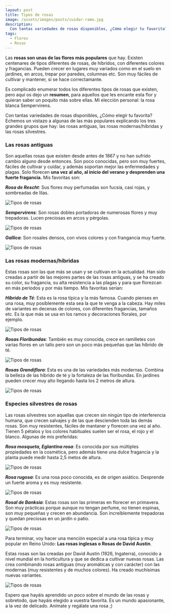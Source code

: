 ```yaml
---
layout: post
title: Tipos de rosas
image: /assets/images/posts/cuidar-ramo.jpg 
description:
  Con tantas variedades de rosas disponibles, ¿Cómo elegir tu favorita? Echemos un vistazo a algunas de las más populares explicando los tres grandes grupos que hay: las rosas antiguas, las rosas modernas/híbridas y las rosas silvestres.
tags:
  - Flores
  - Rosas
---
```


Las **rosas son unas de las flores más populares** que hay. Existen centenares de tipos diferentes de rosas, de híbridos, con diferentes colores y fragancias. Pueden crecer en lugares muy variados como en el suelo en jardines, en arcos, trepar por paredes, columnas etc. Son muy fáciles de cultivar y mantener, si se hace correctamante.

Es complicado enumerar todos los diferentes tipos de rosas que existen, pero aquí os dejo un **resumen**, para aquellos que les encante esta flor y quieran saber un poquito más sobre ellas. Mi elección personal: la rosa blanca Sempervirens.

Con tantas variedades de rosas disponibles, ¿Cómo elegir tu favorita? Echemos un vistazo a algunas de las más populares explicando los tres grandes grupos que hay: las rosas antiguas, las rosas modernas/híbridas y las rosas silvestres.


### Las rosas antiguas

Son aquellas rosas que existen desde antes de 1867 y no han sufrido cambio alguno desde entonces. Son poco conocidas, pero son muy fuertes, fáciles de cultivar y cuidar, y además soportan mejor las enfermedades y plagas. 
Solo florecen **una vez al año, al inicio del verano y desprenden una fuerte fragancia.** Mis favoritas son:

_**Rosa de Rescht**_: Sus flores muy perfumadas son fucsia, casi rojas, y sombreadas de lilas.

![Tipos de rosas](/assets/images/posts/Rosa-de-Rescht.jpg)

_**Sempervirens**_: Son rosas dobles portadoras de numerosas flores y muy trepadoras. Lucen preciosas en arcos y pérgolas.

![Tipos de rosas](/assets/images/posts/Rosa-Sempervirens.jpg)

_**Gallica**_: Son rosales densos, con vivos colores y con frangancia muy fuerte.

![Tipos de rosas](/assets/images/posts/Rosa-Gallica.jpg)

### Las rosas modernas/híbridas

Estas rosas son las que más se usan y se cultivan en la actualidad. Han sido creadas a partir de las mejores partes de las rosas antiguas, y se ha creado su color, su fragancia, su alta resistencia a las plagas y para que florezcan en más periodos y por más tiempo. Mis favoritas serían:

_**Híbrido de Té**_: Esta es la rosa típica y la más famosa. Cuando pienses en una rosa, muy posiblemente esta sea la que te venga a la cabeza. Hay miles de variantes en decenas de colores, con diferentes fragancias, tamaños etc. Es la que más se usa en los ramos y decoraciones florales, por ejemplo.

![Tipos de rosas](/assets/images/posts/significado-de-las-flores.jpg)

_**Rosas Floribundas**_: También es muy conocida, crece en ramilletes con varias flores en un tallo pero son un poco más pequeñas que las híbrido de té.

![Tipos de rosas](/assets/images/posts/Rosa-Floribunda.jpg)


_**Rosas Grandiflora**_: Esta es una de las variedades más modernas. Combina la belleza de las híbrido de té y la fortaleza de las floribundas. En jardines pueden crecer muy alto llegando hasta los 2 metros de altura.

![Tipos de rosas](/assets/images/posts/Rosa-Grandiflora.jpg)

### Especies silvestres de rosas

Las rosas silvestres son aquellas que crecen sin ningún tipo de interferencia humana, que crecen salvajes y de las que descienden toda las demás rosas. Son muy resistentes, fáciles de mantaner y florecen una vez al año. Tienen 5 pétalos y los colores habituales suelen ser el rosa, el rojo y el blanco. Algunas de mis preferidas:

_**Rosa mosqueta, Eglantina rosa**_: Es conocida por sus múltiples propiedades en la cosmética, pero además tiene una dulce fragancia y la planta puede medir hasta 2,5 metos de altura.

![Tipos de rosas](/assets/images/posts/Rosa-mosqueta.jpg)

_**Rosa rugosa**_: Es una rosa poco conocida, es de origen asiático. Desprende un fuerte aroma y es muy resistente.

![Tipos de rosas](/assets/images/posts/Rosa-rugosa.jpg)


_**Rosal de Banksia**_: Estas rosas son las primeras en florecer en primavera. Son muy prácticas porque aunque no tengan perfume, no tienen espinas, son muy pequeñas y crecen en abundancia. Son increíblemente trepadoras y quedan preciosas en un jardín o patio.

![Tipos de rosas](/assets/images/posts/Rosal-Banksia.jpg)


Para terminar, voy hacer una mención especial a una rosa típica y muy popular en Reino Unido: **Las rosas inglesas o Rosas de David Austin**.

Estas rosas son las creadas por David Austin (1926, Ingaterra), conocido a nivel mundial en la horticultura y que se dedica a cultivar nuevas rosas. Las crea combinando rosas antiguas (muy aromáticas y con carácter) con las modernas (muy resistentes y de muchos colores). Ha creado muchísimas nuevas variantes.

![Tipos de rosas](/assets/images/posts/Austin-roses.jpg)


Espero que hayáis aprendido un poco sobre el mundo de las rosas y sobretodo, que hayáis elegido a vuestra favorita. Es un mundo apasionante, a la vez de delicado. Anímate y regálate una rosa ;)


